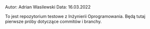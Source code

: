 Autor: Adrian Wasilewski
Data: 16.03.2022

To jest repozytorium testowe z Inżynierii Oprogramowania.
Będą tutaj pierwsze próby dotyczące commitów i branchy.

